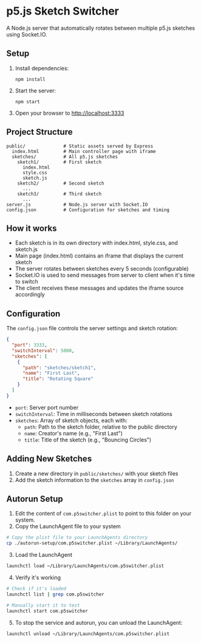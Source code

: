 # p5.js Sketch Switcher

A Node.js server that automatically rotates between multiple p5.js sketches using Socket.IO.

## Setup

1. Install dependencies:

   ```
   npm install
   ```

2. Start the server:

   ```
   npm start
   ```

3. Open your browser to <http://localhost:3333>

## Project Structure

```
public/              # Static assets served by Express
  index.html         # Main controller page with iframe
  sketches/          # All p5.js sketches
    sketch1/         # First sketch
      index.html
      style.css
      sketch.js
    sketch2/         # Second sketch
      ...
    sketch3/         # Third sketch
      ...
server.js            # Node.js server with Socket.IO
config.json          # Configuration for sketches and timing
```

## How it works

- Each sketch is in its own directory with index.html, style.css, and sketch.js
- Main page (index.html) contains an iframe that displays the current sketch
- The server rotates between sketches every 5 seconds (configurable)
- Socket.IO is used to send messages from server to client when it's time to switch
- The client receives these messages and updates the iframe source accordingly

## Configuration

The `config.json` file controls the server settings and sketch rotation:

```json
{
  "port": 3333,
  "switchInterval": 5000,
  "sketches": [
    {
      "path": "sketches/sketch1",
      "name": "First Last",
      "title": "Rotating Square"
    }
  ]
}
```

- `port`: Server port number
- `switchInterval`: Time in milliseconds between sketch rotations
- `sketches`: Array of sketch objects, each with:
  - `path`: Path to the sketch folder, relative to the public directory
  - `name`: Creator's name (e.g., "First Last")
  - `title`: Title of the sketch (e.g., "Bouncing Circles")

## Adding New Sketches

1. Create a new directory in `public/sketches/` with your sketch files
2. Add the sketch information to the `sketches` array in `config.json`

## Autorun Setup

1. Edit the content of `com.p5switcher.plist` to point to this folder on your system.
1. Copy the LaunchAgent file to your system

```bash
# Copy the plist file to your LaunchAgents directory
cp ./autorun-setup/com.p5switcher.plist ~/Library/LaunchAgents/
```

3. Load the LaunchAgent

```bash
launchctl load ~/Library/LaunchAgents/com.p5switcher.plist
```

4. Verify it's working

```bash
# Check if it's loaded
launchctl list | grep com.p5switcher

# Manually start it to test
launchctl start com.p5switcher
```

5. To stop the service and autorun, you can unload the LaunchAgent:

```bash
launchctl unload ~/Library/LaunchAgents/com.p5switcher.plist
```
